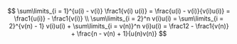 $$
\sum\limits_{i = 1}^{u(i) - v(i)} \frac1{v(i) u(i)} = \frac{u(i) - v(i)}{v(i)u(i)} = \frac1{u(i)} - \frac1{v(i)}
\\
\sum\limits_{i = 2}^n v(i)u(i) = \sum\limits_{i = 2}^{v(n) - 1} v(i)u(i) + \sum\limits_{i = v(n)}^n v(i)u(i) = \frac12 - \frac1{v(n)} + \frac{n - v(n) + 1}{u(n)v(n)}
$$
